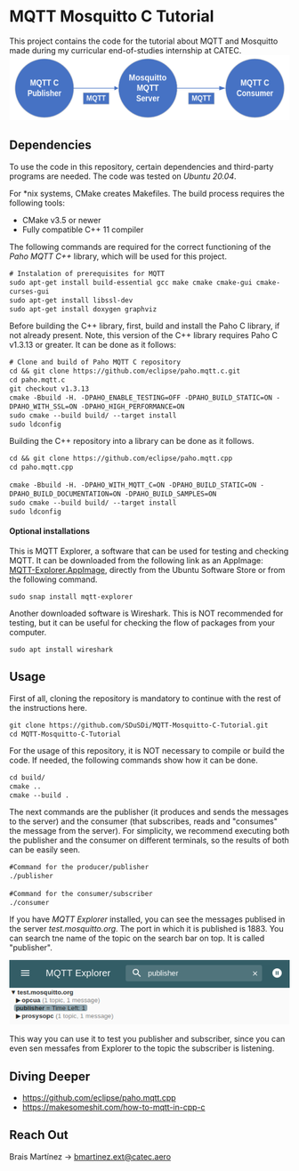 # MQTT Mosquitto C Tutorial

This project contains the code for the tutorial about MQTT and Mosquitto made during my curricular end-of-studies internship at CATEC.
![image](assets/mqtt.png)

<!-- 
This, according to Creative Commons, is a photo of Mosquitto. Do whatever you want with it.
![image](assets/mosquitto.jpg)
-->

## Dependencies

To use the code in this repository, certain dependencies and third-party programs are needed. The code was tested on <em>Ubuntu 20.04</em>.

For *nix systems, CMake creates Makefiles. The build process requires the following tools:
- CMake v3.5 or newer
- Fully compatible C++ 11 compiler

The following commands are required for the correct functioning of the <em>Paho MQTT C++</em> library, which will be used for this project. 
```
# Instalation of prerequisites for MQTT
sudo apt-get install build-essential gcc make cmake cmake-gui cmake-curses-gui
sudo apt-get install libssl-dev
sudo apt-get install doxygen graphviz
```

Before building the C++ library, first, build and install the Paho C library, if not already present. Note, this version of the C++ library requires Paho C v1.3.13 or greater. It can be done as it follows:
```
# Clone and build of Paho MQTT C repository
cd && git clone https://github.com/eclipse/paho.mqtt.c.git
cd paho.mqtt.c
git checkout v1.3.13
cmake -Bbuild -H. -DPAHO_ENABLE_TESTING=OFF -DPAHO_BUILD_STATIC=ON -DPAHO_WITH_SSL=ON -DPAHO_HIGH_PERFORMANCE=ON
sudo cmake --build build/ --target install
sudo ldconfig
```

Building the C++ repository into a library can be done as it follows. 
```
cd && git clone https://github.com/eclipse/paho.mqtt.cpp
cd paho.mqtt.cpp

cmake -Bbuild -H. -DPAHO_WITH_MQTT_C=ON -DPAHO_BUILD_STATIC=ON -DPAHO_BUILD_DOCUMENTATION=ON -DPAHO_BUILD_SAMPLES=ON
sudo cmake --build build/ --target install
sudo ldconfig
```

#### Optional installations

This is MQTT Explorer, a software that can be used for testing and checking MQTT. It can be downloaded from the following link as an AppImage: <a href="https://github.com/thomasnordquist/MQTT-Explorer/releases/download/0.0.0-0.4.0-beta1/MQTT-Explorer-0.4.0-beta1.AppImage" target="_blank" rel="noreferrer">MQTT-Explorer.AppImage</a>, directly from the Ubuntu Software Store or from the following command.
```
sudo snap install mqtt-explorer
```
Another downloaded software is Wireshark. This is NOT recommended for testing, but it can be useful for checking the flow of packages from your computer.
```
sudo apt install wireshark
```

## Usage

First of all, cloning the repository is mandatory to continue with the rest of the instructions here.
```
git clone https://github.com/SDuSDi/MQTT-Mosquitto-C-Tutorial.git
cd MQTT-Mosquitto-C-Tutorial
```
For the usage of this repository, it is NOT necessary to compile or build the code. If needed, the following commands show how it can be done.
```
cd build/
cmake ..
cmake --build .
```
The next commands are the publisher (it produces and sends the messages to the server) and the consumer (that subscribes, reads and "consumes" the message from the server). For simplicity, we recommend executing both the publisher and the consumer on different terminals, so the results of both can be easily seen.
```
#Command for the producer/publisher
./publisher

#Command for the consumer/subscriber
./consumer
```
If you have <em>MQTT Explorer</em> installed, you can see the messages publised in the server <em>test.mosquitto.org</em>. The port in which it is published is 1883. You can search tne name of the topic on the search bar on top. It is called "publisher".

![image](assets/pub.png)

This way you can use it to test you publisher and subscriber, since you can even sen messafes from Explorer to the topic the subscriber is listening.

## Diving Deeper

- https://github.com/eclipse/paho.mqtt.cpp
- https://makesomeshit.com/how-to-mqtt-in-cpp-c

## Reach Out

Brais Martínez -> bmartinez.ext@catec.aero 

<!--
This is an html comment 

Plans that I dont want showing up:

- This
- That

-->